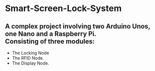 # Smart-Screen-Lock-System
## A complex project involving two Arduino Unos, one Nano and a Raspberry Pi.<br/> Consisting of three modules:
* The Locking Node
* The RFID Node.
* The Display Node.

